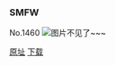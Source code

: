 ### SMFW
No.1460
![图片不见了~~~](https://imgs.xkcd.com/comics/smfw.png)

[原址](https://xkcd.com//1460) [下载](https://imgs.xkcd.com/comics/smfw.png)

